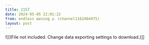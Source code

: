 ```yaml
---
title: 2157
date: 2024-05-05 22:01:22
from: endless шизing ⍼ (channel1162404975)
layout: post
---
```


![[(File not included. Change data exporting settings to download.)]]


